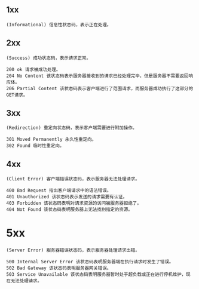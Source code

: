 
## 1xx

    (Informational) 信息性状态码，表示正在处理。

## 2xx

    (Success) 成功状态码，表示请求正常。
    
    200 ok 请求被成功处理。
    204 No Content 该状态码表示服务器接收到的请求已经处理完毕，但是服务器不需要返回响应体。
    206 Partial Content 该状态码表示客户端进行了范围请求，而服务器成功执行了这部分的GET请求。

## 3xx

    (Redirection) 重定向状态码，表示客户端需要进行附加操作。
    
    301 Moved Permanently 永久性重定向。
    302 Found 临时性重定向。

## 4xx

    (Client Error) 客户端错误状态码，表示服务器无法处理请求。
    
    400 Bad Request 指出客户端请求中的语法错误。
    401 Unauthorized 该状态码表示发送的请求需要有认证。
    403 Forbidden 该状态码表明对请求资源的访问被服务器拒绝了。
    404 Not Found 该状态码表明服务器上无法找到指定的资源。

# 5xx

    (Server Error) 服务器错误状态码，表示服务器处理请求出错。
    
    500 Internal Server Error 该状态码表明服务器端在执行请求时发生了错误。
    502 Bad Gateway 该状态码表明服务器网关错误。
    503 Service Unavailable 该状态码表明服务器暂时处于超负载或正在进行停机维护，现在无法处理请求。
